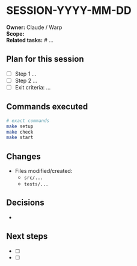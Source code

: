 # SESSION-YYYY-MM-DD

**Owner:** Claude / Warp  
**Scope:** <feature or bug>  
**Related tasks:** #<id> …  

## Plan for this session
- [ ] Step 1 …
- [ ] Step 2 …
- [ ] Exit criteria: …

## Commands executed
```bash
# exact commands
make setup
make check
make start
```
<copy error logs or outputs here>

## Changes
- Files modified/created:
  - `src/...`
  - `tests/...`

## Decisions
- <record any decisions or trade-offs>

## Next steps
- [ ] <carryover task>
- [ ] <doc update needed>

